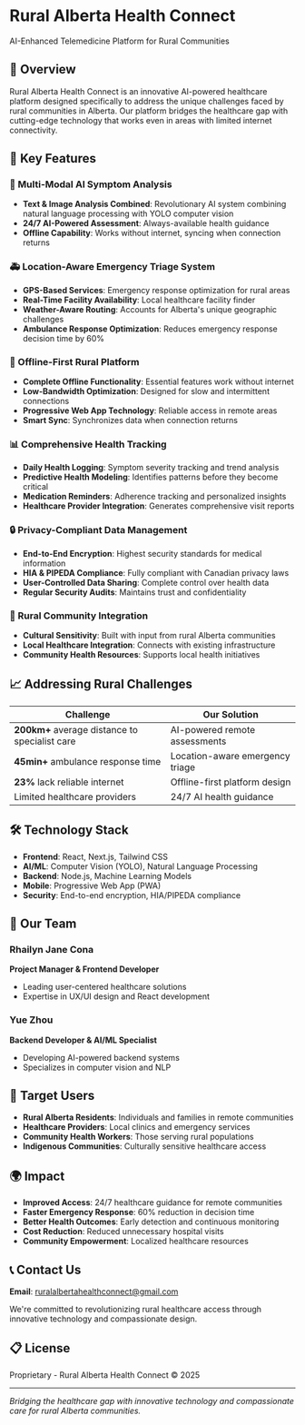 # Rural Alberta Health Connect

AI-Enhanced Telemedicine Platform for Rural Communities

## 🌟 Overview

Rural Alberta Health Connect is an innovative AI-powered healthcare platform designed specifically to address the unique challenges faced by rural communities in Alberta. Our platform bridges the healthcare gap with cutting-edge technology that works even in areas with limited internet connectivity.

## 🚀 Key Features

### 🤖 Multi-Modal AI Symptom Analysis
- **Text & Image Analysis Combined**: Revolutionary AI system combining natural language processing with YOLO computer vision
- **24/7 AI-Powered Assessment**: Always-available health guidance
- **Offline Capability**: Works without internet, syncing when connection returns

### 🚑 Location-Aware Emergency Triage System
- **GPS-Based Services**: Emergency response optimization for rural areas
- **Real-Time Facility Availability**: Local healthcare facility finder
- **Weather-Aware Routing**: Accounts for Alberta's unique geographic challenges
- **Ambulance Response Optimization**: Reduces emergency response decision time by 60%

### 📱 Offline-First Rural Platform
- **Complete Offline Functionality**: Essential features work without internet
- **Low-Bandwidth Optimization**: Designed for slow and intermittent connections
- **Progressive Web App Technology**: Reliable access in remote areas
- **Smart Sync**: Synchronizes data when connection returns

### 📊 Comprehensive Health Tracking
- **Daily Health Logging**: Symptom severity tracking and trend analysis
- **Predictive Health Modeling**: Identifies patterns before they become critical
- **Medication Reminders**: Adherence tracking and personalized insights
- **Healthcare Provider Integration**: Generates comprehensive visit reports

### 🔒 Privacy-Compliant Data Management
- **End-to-End Encryption**: Highest security standards for medical information
- **HIA & PIPEDA Compliance**: Fully compliant with Canadian privacy laws
- **User-Controlled Data Sharing**: Complete control over health data
- **Regular Security Audits**: Maintains trust and confidentiality

### 🤝 Rural Community Integration
- **Cultural Sensitivity**: Built with input from rural Alberta communities
- **Local Healthcare Integration**: Connects with existing infrastructure
- **Community Health Resources**: Supports local health initiatives

## 📈 Addressing Rural Challenges

| Challenge | Our Solution |
|-----------|--------------|
| **200km+** average distance to specialist care | AI-powered remote assessments |
| **45min+** ambulance response time | Location-aware emergency triage |
| **23%** lack reliable internet | Offline-first platform design |
| Limited healthcare providers | 24/7 AI health guidance |

## 🛠 Technology Stack

- **Frontend**: React, Next.js, Tailwind CSS
- **AI/ML**: Computer Vision (YOLO), Natural Language Processing
- **Backend**: Node.js, Machine Learning Models
- **Mobile**: Progressive Web App (PWA)
- **Security**: End-to-end encryption, HIA/PIPEDA compliance

## 👥 Our Team

### Rhailyn Jane Cona
**Project Manager & Frontend Developer**
- Leading user-centered healthcare solutions
- Expertise in UX/UI design and React development

### Yue Zhou  
**Backend Developer & AI/ML Specialist**
- Developing AI-powered backend systems
- Specializes in computer vision and NLP

## 🎯 Target Users

- **Rural Alberta Residents**: Individuals and families in remote communities
- **Healthcare Providers**: Local clinics and emergency services
- **Community Health Workers**: Those serving rural populations
- **Indigenous Communities**: Culturally sensitive healthcare access

## 🌍 Impact

- **Improved Access**: 24/7 healthcare guidance for remote communities
- **Faster Emergency Response**: 60% reduction in decision time
- **Better Health Outcomes**: Early detection and continuous monitoring
- **Cost Reduction**: Reduced unnecessary hospital visits
- **Community Empowerment**: Localized healthcare resources

## 📞 Contact Us

**Email**: ruralalbertahealthconnect@gmail.com

We're committed to revolutionizing rural healthcare access through innovative technology and compassionate design.


## 📋 License

Proprietary - Rural Alberta Health Connect © 2025

---

*Bridging the healthcare gap with innovative technology and compassionate care for rural Alberta communities.*